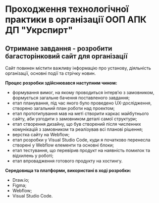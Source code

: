 #  Проходження технологічної практики в організації ООП АПК ДП "Укрспирт"
## Отримане завдання - розробити багасторінковий сайт для організації 
Сайт повинен містити важливу інформацію про установу, діяльність організації, основні події та стрічку новин.

**Процес розробки здійснювався наступним чином:**
- формування вимог, на якому проводиться інтерв’ю з замовником, формується загальне бачення поставленого завдання;
- етап планування, під час якого було проведено UX-дослідження, створено загальний план роботи над проектом;
- етап прототипування мав на меті створити каркас майбутнього сайту, аби узгодити з замовником деталі самої структури;
- етап створення дизайну, що був створений після численних комунікацій з замовником та реалізував всі планові рішення;
- верстка сайту на Webflow;
- етап розробки у Visual Studio Code, куди я початково перенесла створені у Webflow елементи та основні блоки;
- етап тестування, що перевірив продукт на наявність помилок та відхилень у роботі;
- етап впровадження готового продукту на хостингу.

**Середовища та платформи, використані в ході розробки:**
- Draw.io;
- Figma;
- Webflow;
- Visual Studio Code.


